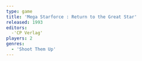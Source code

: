```yaml
---
type: game
title: 'Mega Starforce : Return to the Great Star'
released: 1993
editors: 
  -'CP Verlag'
players: 2
genres:
  - 'Shoot Them Up'
---
```

